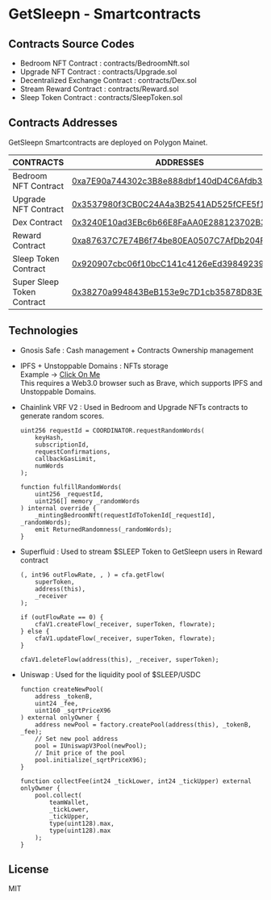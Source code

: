 # GetSleepn - Smartcontracts
## Contracts Source Codes
- Bedroom NFT Contract : contracts/BedroomNft.sol  
- Upgrade NFT Contract : contracts/Upgrade.sol 
- Decentralized Exchange Contract : contracts/Dex.sol
- Stream Reward Contract : contracts/Reward.sol
- Sleep Token Contract : contracts/SleepToken.sol

## Contracts Addresses
GetSleepn Smartcontracts are deployed on Polygon Mainet.

| CONTRACTS | ADDRESSES |
| ------ | ------ |
| Bedroom NFT Contract | [0xa7E90a744302c3B8e888dbf140dD4C6Afdb3e5B3](https://polygonscan.com/address/0xa7E90a744302c3B8e888dbf140dD4C6Afdb3e5B3) 
| Upgrade NFT Contract | [0x3537980f3CB0C24A4a3B2541AD525fCFE5f18160](https://polygonscan.com/address/0x3537980f3CB0C24A4a3B2541AD525fCFE5f18160)
| Dex Contract | [0x3240E10ad3EBc6b66E8FaAA0E288123702B3A29f](https://polygonscan.com/address/0x3240E10ad3EBc6b66E8FaAA0E288123702B3A29f)
| Reward Contract | [0xa87637C7E74B6f74be80EA0507C7AfDb204F950A](https://polygonscan.com/address/0xa87637C7E74B6f74be80EA0507C7AfDb204F950A)
| Sleep Token Contract | [0x920907cbc06f10bcC141c4126eEd398492398793](https://polygonscan.com/token/0x920907cbc06f10bcC141c4126eEd398492398793)
| Super Sleep Token Contract | [0x38270a994843BeB153e9c7D1cb35878D83E6ab86](https://polygonscan.com/address/0x38270a994843BeB153e9c7D1cb35878D83E6ab86)

## Technologies
- Gnosis Safe : Cash management + Contracts Ownership management 

- IPFS + Unstoppable Domains : NFTs storage <br>
Example -> [Click On Me](https://getsleepn.crypto/1.png)<br>
This requires a Web3.0 browser such as Brave, which supports IPFS and Unstoppable Domains.

- Chainlink VRF V2 : Used in Bedroom and Upgrade NFTs contracts to generate random scores.
    ```solidity
    uint256 requestId = COORDINATOR.requestRandomWords(
        keyHash,
        subscriptionId,
        requestConfirmations,
        callbackGasLimit,
        numWords
    );

    function fulfillRandomWords(
        uint256 _requestId,
        uint256[] memory _randomWords
    ) internal override {
        _mintingBedroomNft(requestIdToTokenId[_requestId], _randomWords);
        emit ReturnedRandomness(_randomWords);
    }
    ```

- Superfluid : Used to stream $SLEEP Token to GetSleepn users in Reward contract
    ```solidity
    (, int96 outFlowRate, , ) = cfa.getFlow(
        superToken,
        address(this),
        _receiver
    );

    if (outFlowRate == 0) {
        cfaV1.createFlow(_receiver, superToken, flowrate);
    } else {
        cfaV1.updateFlow(_receiver, superToken, flowrate);
    }

    cfaV1.deleteFlow(address(this), _receiver, superToken);
    ```
- Uniswap : Used for the liquidity pool of $SLEEP/USDC 
    ```solidity
    function createNewPool(
        address _tokenB,
        uint24 _fee,
        uint160 _sqrtPriceX96
    ) external onlyOwner {
        address newPool = factory.createPool(address(this), _tokenB, _fee);
        // Set new pool address
        pool = IUniswapV3Pool(newPool);
        // Init price of the pool
        pool.initialize(_sqrtPriceX96);
    }

    function collectFee(int24 _tickLower, int24 _tickUpper) external onlyOwner {
        pool.collect(
            teamWallet,
            _tickLower,
            _tickUpper,
            type(uint128).max,
            type(uint128).max
        );
    }
    ```

## License
MIT


